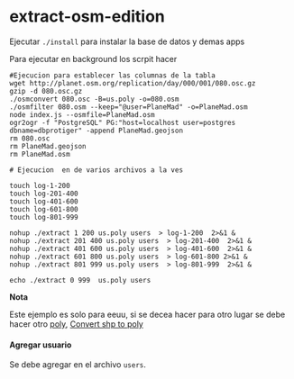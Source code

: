 # extract-osm-edition


Ejecutar `./install` para instalar la base de datos y demas apps

Para ejecutar en background los scrpit hacer 

```
#Ejecucion para establecer las columnas de la tabla
wget http://planet.osm.org/replication/day/000/001/080.osc.gz
gzip -d 080.osc.gz
./osmconvert 080.osc -B=us.poly -o=080.osm 
./osmfilter 080.osm --keep="@user=PlaneMad" -o=PlaneMad.osm
node index.js --osmfile=PlaneMad.osm
ogr2ogr -f "PostgreSQL" PG:"host=localhost user=postgres dbname=dbprotiger" -append PlaneMad.geojson
rm 080.osc
rm PlaneMad.geojson
rm PlaneMad.osm

# Ejecucion  en de varios archivos a la ves

touch log-1-200
touch log-201-400
touch log-401-600
touch log-601-800
touch log-801-999

nohup ./extract 1 200 us.poly users  > log-1-200  2>&1 &
nohup ./extract 201 400 us.poly users  > log-201-400  2>&1 &
nohup ./extract 401 600 us.poly users  > log-401-600  2>&1 &
nohup ./extract 601 800 us.poly users  > log-601-800 2>&1 &
nohup ./extract 801 999 us.poly users  > log-801-999  2>&1 &

echo ./extract 0 999  us.poly users

```

**Nota**

Este ejemplo es solo para eeuu, si se decea hacer para otro lugar se debe hacer otro [poly](https://cloud.githubusercontent.com/assets/1152236/7383718/e99548fc-ede9-11e4-8cd4-e57bc6c62124.png), [Convert shp to poly
](https://oegeo.wordpress.com/2011/11/05/tutorial-poly/)


#### Agregar usuario

Se debe agregar en el archivo `users`.
